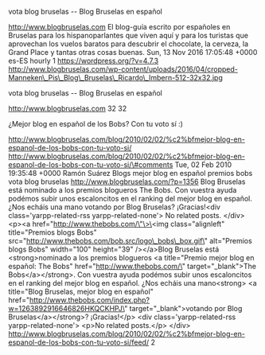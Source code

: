 vota blog bruselas -- Blog Bruselas en español

http://www.blogbruselas.com El blog-guía escrito por españoles en
Bruselas para los hispanoparlantes que viven aquí y para los turistas
que aprovechan los vuelos baratos para descubrir el chocolate, la
cerveza, la Grand Place y tantas otras cosas buenas. Sun, 13 Nov 2016
17:05:48 +0000 es-ES hourly 1 https://wordpress.org/?v=4.7.3
http://www.blogbruselas.com/wp-content/uploads/2016/04/cropped-Manneken\_Pis\_Blog\_Bruselas\_Ricardo\_Imbern-512-32x32.jpg

vota blog bruselas -- Blog Bruselas en español

http://www.blogbruselas.com 32 32

¿Mejor blog en español de los Bobs? Con tu voto sí :)

http://www.blogbruselas.com/blog/2010/02/02/%c2%bfmejor-blog-en-espanol-de-los-bobs-con-tu-voto-si/
http://www.blogbruselas.com/blog/2010/02/02/%c2%bfmejor-blog-en-espanol-de-los-bobs-con-tu-voto-si/\#comments
Tue, 02 Feb 2010 19:35:48 +0000 Ramón Suárez Blogs mejor blog en español
premios bobs vota blog bruselas http://www.blogbruselas.com/?p=1356 Blog
Bruselas está nominado a los premios blogueros The Bobs. Con vuestra
ayuda podémos subir unos escaloncitos en el ranking del mejor blog en
español. ¿Nos echáis una mano votando por Blog Bruselas? ¡Gracias!\<div
class=\'yarpp-related-rss yarpp-related-none\'\> No related posts.
\</div\> \<p\>\<a href=\"http://www.thebobs.com/\"\>\<img
class=\"alignleft\" title=\"Premios blogs Bobs\"
src=\"http://www.thebobs.com/bob.src/logo\_bobs\_box.gif\" alt=\"Premios
blogs Bobs\" width=\"100\" height=\"39\" /\>\</a\>Blog Bruselas está
\<strong\>nominado a los premios blogueros \<a title=\"Premio mejor blog
en español: The Bobs\" href=\"http://www.thebobs.com/\"
target=\"\_blank\"\>The Bobs\</a\>\</strong\>. Con vuestra ayuda podémos
subir unos escaloncitos en el ranking del mejor blog en español. ¿Nos
echáis una mano\<strong\> \<a title=\"Blog Bruselas, mejor blog en
español\"
href=\"http://www.thebobs.com/index.php?w=1263892916646826HKQCKHPJ\"
target=\"\_blank\"\>votando por Blog Bruselas\</a\>\</strong\>?
¡Gracias!\</p\> \<div class=\'yarpp-related-rss yarpp-related-none\'\>
\<p\>No related posts.\</p\> \</div\>
http://www.blogbruselas.com/blog/2010/02/02/%c2%bfmejor-blog-en-espanol-de-los-bobs-con-tu-voto-si/feed/
2
